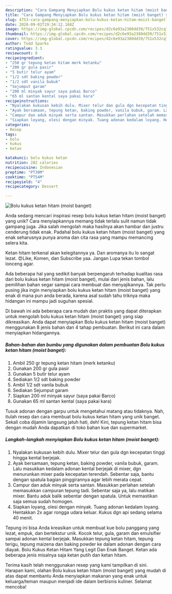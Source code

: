 ```yaml
---
description: "Cara Gampang Menyiapkan Bolu kukus ketan hitam (moist banget) yang Lezat"
title: "Cara Gampang Menyiapkan Bolu kukus ketan hitam (moist banget) yang Lezat"
slug: 4753-cara-gampang-menyiapkan-bolu-kukus-ketan-hitam-moist-banget-yang-lezat
date: 2020-09-01T19:34:12.168Z
image: https://img-global.cpcdn.com/recipes/d2c6e93a2380dd39/751x532cq70/bolu-kukus-ketan-hitam-moist-banget-foto-resep-utama.jpg
thumbnail: https://img-global.cpcdn.com/recipes/d2c6e93a2380dd39/751x532cq70/bolu-kukus-ketan-hitam-moist-banget-foto-resep-utama.jpg
cover: https://img-global.cpcdn.com/recipes/d2c6e93a2380dd39/751x532cq70/bolu-kukus-ketan-hitam-moist-banget-foto-resep-utama.jpg
author: Todd Sparks
ratingvalue: 3.3
reviewcount: 8
recipeingredient:
- "250 gr tepung ketan hitam merk ketanku"
- "200 gr gula pasir"
- "5 butir telur ayam"
- "1/2 sdt baking powder"
- "1/2 sdt vanila bubuk"
- "Sejumput garam"
- "200 ml minyak sayur saya pakai Barco"
- "65 ml santan kental saya pakai kara"
recipeinstructions:
- "Nyalakan kukusan kebih dulu. Mixer telur dan gula dgn kecepatan tinggi hingga kental berjejak."
- "Ayak bersamaan, tepung ketan, baking powder, vanila bubuk, garam. Lalu masukkan kedalam adonan kental berjejak di mixer, dgn menurunkan mixer pada kecepatan terendah. Sebentar saja, bantu dengan spatula bagian pinggirannya agar lebih merata cepat."
- "Campur dan aduk minyak serta santan. Masukkan perlahan setelah memasukkan campuran tepung tadi. Sebentar saja ya, lalu matikan mixer. Bantu aduk balik sebentar dengan spatula. Untuk memastikan saja semua sudah homogen."
- "Siapkan loyang, olesi dengan minyak. Tuang adonan kedalam loyang. Hentakkan 2x agar rongga udara keluar. Kukus dgn api sedang selama 40 menit."
categories:
- Resep
tags:
- bolu
- kukus
- ketan

katakunci: bolu kukus ketan 
nutrition: 282 calories
recipecuisine: Indonesian
preptime: "PT30M"
cooktime: "PT54M"
recipeyield: "4"
recipecategory: Dessert

---
```



![Bolu kukus ketan hitam (moist banget)](https://img-global.cpcdn.com/recipes/d2c6e93a2380dd39/751x532cq70/bolu-kukus-ketan-hitam-moist-banget-foto-resep-utama.jpg)

Anda sedang mencari inspirasi resep bolu kukus ketan hitam (moist banget) yang unik? Cara menyiapkannya memang tidak terlalu sulit namun tidak gampang juga. Jika salah mengolah maka hasilnya akan hambar dan justru cenderung tidak enak. Padahal bolu kukus ketan hitam (moist banget) yang enak seharusnya punya aroma dan cita rasa yang mampu memancing selera kita.

Ketan hitam terkenal akan kelegitannya ya. Dan aromanya itu lo sangat lezat. 😍Like, Komen, dan Subscribe yaa. Jangan Lupa tekan tombol lonceng agar.

Ada beberapa hal yang sedikit banyak berpengaruh terhadap kualitas rasa dari bolu kukus ketan hitam (moist banget), mulai dari jenis bahan, lalu pemilihan bahan segar sampai cara membuat dan menyajikannya. Tak perlu pusing jika ingin menyiapkan bolu kukus ketan hitam (moist banget) yang enak di mana pun anda berada, karena asal sudah tahu triknya maka hidangan ini mampu jadi suguhan spesial.


Di bawah ini ada beberapa cara mudah dan praktis yang dapat diterapkan untuk mengolah bolu kukus ketan hitam (moist banget) yang siap dikreasikan. Anda dapat menyiapkan Bolu kukus ketan hitam (moist banget) menggunakan 8 jenis bahan dan 4 tahap pembuatan. Berikut ini cara dalam menyiapkan hidangannya.

<!--inarticleads1-->

##### Bahan-bahan dan bumbu yang digunakan dalam pembuatan Bolu kukus ketan hitam (moist banget):

1. Ambil 250 gr tepung ketan hitam (merk ketanku)
1. Gunakan 200 gr gula pasir
1. Gunakan 5 butir telur ayam
1. Sediakan 1/2 sdt baking powder
1. Ambil 1/2 sdt vanila bubuk
1. Sediakan Sejumput garam
1. Siapkan 200 ml minyak sayur (saya pakai Barco)
1. Gunakan 65 ml santan kental (saya pakai kara)


Tusuk adonan dengan garpu untuk mengetahui matang atau tidaknya. Nah, itulah resep dan cara membuat bolu kukus ketan hitam yang unik banget. Sekali coba dijamin langsung jatuh hati, deh! Kini, tepung ketan hitam bisa dengan mudah Anda dapatkan di toko bahan kue dan supermarket. 

<!--inarticleads2-->

##### Langkah-langkah menyiapkan Bolu kukus ketan hitam (moist banget):

1. Nyalakan kukusan kebih dulu. Mixer telur dan gula dgn kecepatan tinggi hingga kental berjejak.
1. Ayak bersamaan, tepung ketan, baking powder, vanila bubuk, garam. Lalu masukkan kedalam adonan kental berjejak di mixer, dgn menurunkan mixer pada kecepatan terendah. Sebentar saja, bantu dengan spatula bagian pinggirannya agar lebih merata cepat.
1. Campur dan aduk minyak serta santan. Masukkan perlahan setelah memasukkan campuran tepung tadi. Sebentar saja ya, lalu matikan mixer. Bantu aduk balik sebentar dengan spatula. Untuk memastikan saja semua sudah homogen.
1. Siapkan loyang, olesi dengan minyak. Tuang adonan kedalam loyang. Hentakkan 2x agar rongga udara keluar. Kukus dgn api sedang selama 40 menit.


Tepung ini bisa Anda kreasikan untuk membuat kue bolu panggang yang lezat, empuk, dan bertekstur unik. Kocok telur, gula, garam dan emulsifier sampai adonan kental berjejak. Masukkan tepung ketan hitam, tepung terigu, tepung maizena dan baking powder ke dalam adonan dengan cara diayak. Bolu Kukus Ketan Hitam Yang Legit Dan Enak Banget. Ketan ada beberapa jenis misalnya saja ketan putih dan ketan hitam. 

Terima kasih telah menggunakan resep yang kami tampilkan di sini. Harapan kami, olahan Bolu kukus ketan hitam (moist banget) yang mudah di atas dapat membantu Anda menyiapkan makanan yang enak untuk keluarga/teman maupun menjadi ide dalam berbisnis kuliner. Selamat mencoba!
